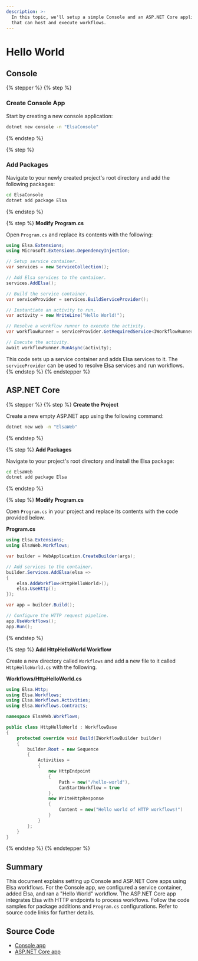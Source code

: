 ```yaml
---
description: >-
  In this topic, we'll setup a simple Console and an ASP.NET Core application
  that can host and execute workflows.
---
```


# Hello World

## Console <a href="#setup" id="setup"></a>

{% stepper %}
{% step %}
### Create Console App

Start by creating a new console application:

```bash
dotnet new console -n "ElsaConsole"
```
{% endstep %}

{% step %}
### Add Packages

Navigate to your newly created project's root directory and add the following packages:

```bash
cd ElsaConsole
dotnet add package Elsa
```
{% endstep %}

{% step %}
**Modify Program.cs**

Open `Program.cs` and replace its contents with the following:

```csharp
using Elsa.Extensions;
using Microsoft.Extensions.DependencyInjection;

// Setup service container.
var services = new ServiceCollection();

// Add Elsa services to the container.
services.AddElsa();

// Build the service container.
var serviceProvider = services.BuildServiceProvider();

// Instantiate an activity to run.
var activity = new WriteLine("Hello World!");

// Resolve a workflow runner to execute the activity.
var workflowRunner = serviceProvider.GetRequiredService<IWorkflowRunner>();

// Execute the activity.
await workflowRunner.RunAsync(activity);
```

This code sets up a service container and adds Elsa services to it. The `serviceProvider` can be used to resolve Elsa services and run workflows.
{% endstep %}
{% endstepper %}

## ASP.NET Core

{% stepper %}
{% step %}
**Create the Project**

Create a new empty ASP.NET app using the following command:

```bash
dotnet new web -n "ElsaWeb"
```
{% endstep %}

{% step %}
**Add Packages**

Navigate to your project's root directory and install the Elsa package:

```bash
cd ElsaWeb
dotnet add package Elsa
```
{% endstep %}

{% step %}
**Modify Program.cs**

Open `Program.cs` in your project and replace its contents with the code provided below.

**Program.cs**

```csharp
using Elsa.Extensions;
using ElsaWeb.Workflows;

var builder = WebApplication.CreateBuilder(args);

// Add services to the container.
builder.Services.AddElsa(elsa =>
{
    elsa.AddWorkflow<HttpHelloWorld>();
    elsa.UseHttp();
});

var app = builder.Build();

// Configure the HTTP request pipeline.
app.UseWorkflows();
app.Run();
```
{% endstep %}

{% step %}
**Add HttpHelloWorld Workflow**

Create a new directory called `Workflows` and add a new file to it called `HttpHelloWorld.cs` with the following.

**Workflows/HttpHelloWorld.cs**

```csharp
using Elsa.Http;
using Elsa.Workflows;
using Elsa.Workflows.Activities;
using Elsa.Workflows.Contracts;

namespace ElsaWeb.Workflows;

public class HttpHelloWorld : WorkflowBase
{
    protected override void Build(IWorkflowBuilder builder)
    {
        builder.Root = new Sequence
        {
            Activities =
            {
                new HttpEndpoint
                {
                    Path = new("/hello-world"),
                    CanStartWorkflow = true
                },
                new WriteHttpResponse
                {
                    Content = new("Hello world of HTTP workflows!")
                }
            }
        };
    }
}
```
{% endstep %}
{% endstepper %}

## Summary﻿ <a href="#summary" id="summary"></a>

This document explains setting up Console and ASP.NET Core apps using Elsa workflows. For the Console app, we configured a service container, added Elsa, and ran a "Hello World" workflow. The ASP.NET Core app integrates Elsa with HTTP endpoints to process workflows. Follow the code samples for package additions and `Program.cs` configurations. Refer to source code links for further details.

## Source Code

* [Console app](https://github.com/elsa-workflows/elsa-guides/tree/main/src/installation/elsa-console)
* [ASP.NET Core app](https://github.com/elsa-workflows/elsa-guides/tree/main/src/installation/elsa-web)
